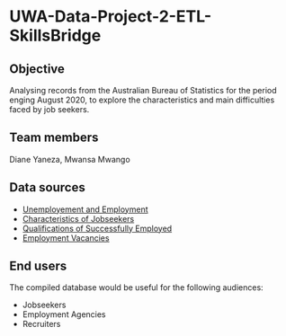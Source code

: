 # UWA-Data-Project-2-ETL-SkillsBridge

## Objective 
Analysing records from the Australian Bureau of Statistics for the period enging August 2020, to explore the characteristics and main difficulties faced by job seekers.

## Team members
Diane Yaneza,
Mwansa Mwango

## Data sources
- [Unemployement and Employment](https://www.abs.gov.au/statistics/labour/employment-and-unemployment/participation-job-search-and-mobility-australia/feb-2020#data-download)
- [Characteristics of Jobseekers](https://www.abs.gov.au/statistics/labour/employment-and-unemployment/participation-job-search-and-mobility-australia/feb-2020#seeking-a-job)
- [Qualifications of Successfully Employed](https://www.abs.gov.au/statistics/people/education/qualifications-and-work/2018-19#data-download)
- [Employment Vacancies](https://www.abs.gov.au/statistics/labour/employment-and-unemployment/job-vacancies-australia/nov-2020#data-download)

## End users

The compiled database would be useful for the following audiences:
- Jobseekers
- Employment Agencies
- Recruiters



